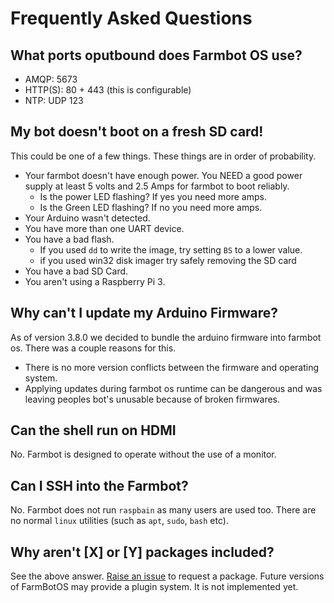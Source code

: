 # Frequently Asked Questions

## What ports oputbound does Farmbot OS use?
* AMQP: 5673
* HTTP(S): 80 + 443 (this is configurable)
* NTP: UDP 123

## My bot doesn't boot on a fresh SD card!
This could be one of a few things. These things are in order of probability.

* Your farmbot doesn't have enough power. You NEED a good power supply at
least 5 volts and  2.5 Amps for farmbot to boot reliably.
  * Is the power LED flashing? If yes you need more amps.
  * Is the Green LED flashing? If no you need more amps.
* Your Arduino wasn't detected.
* You have more than one UART device.
* You have a bad flash.
  * If you used `dd` to write the image, try setting `BS` to a lower value.
  * if you used win32 disk imager try safely removing the SD card
* You have a bad SD Card.
* You aren't using a Raspberry Pi 3.

## Why can't I update my Arduino Firmware?
As of version 3.8.0 we decided to bundle the arduino firmware into farmbot os.
There was a couple reasons for this.
* There is no more version conflicts between the firmware and operating system.
* Applying updates during farmbot os runtime can be dangerous and was leaving
peoples bot's unusable because of broken firmwares.

## Can the shell run on HDMI
No. Farmbot is designed to operate without the use of a monitor.

## Can I SSH into the Farmbot?
No. Farmbot does not run `raspbain` as many users are used too. There are no
normal `linux` utilities (such as `apt`, `sudo`, `bash` etc).

## Why aren't [X] or [Y] packages included?
See the above answer. [Raise an issue](https://github.com/FarmBot/farmbot_os/issues/new)
to request a package. Future versions of FarmBotOS may provide a plugin system.
It is not implemented yet.
